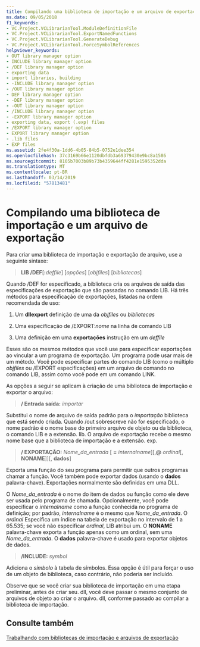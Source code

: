 ```yaml
---
title: Compilando uma biblioteca de importação e um arquivo de exportação
ms.date: 09/05/2018
f1_keywords:
- VC.Project.VCLibrarianTool.ModuleDefinitionFile
- VC.Project.VCLibrarianTool.ExportNamedFunctions
- VC.Project.VCLibrarianTool.GenerateDebug
- VC.Project.VCLibrarianTool.ForceSymbolReferences
helpviewer_keywords:
- OUT library manager option
- INCLUDE library manager option
- /DEF library manager option
- exporting data
- import libraries, building
- -INCLUDE library manager option
- /OUT library manager option
- DEF library manager option
- -DEF library manager option
- -OUT library manager option
- /INCLUDE library manager option
- -EXPORT library manager option
- exporting data, export (.exp) files
- /EXPORT library manager option
- EXPORT library manager option
- .lib files
- EXP files
ms.assetid: 2fe4f30a-1dd6-4b05-84b5-0752e1dee354
ms.openlocfilehash: 37c3169b66e1120dbfdb3a69379430e9bc8a1586
ms.sourcegitcommit: 8105b7003b89b73b4359644ff4281e1595352dda
ms.translationtype: MT
ms.contentlocale: pt-BR
ms.lasthandoff: 03/14/2019
ms.locfileid: "57813481"
---
```

# <a name="building-an-import-library-and-export-file"></a>Compilando uma biblioteca de importação e um arquivo de exportação

Para criar uma biblioteca de importação e exportação de arquivo, use a seguinte sintaxe:

> **LIB /DEF**[**:**<em>deffile</em>] [*opções*] [*objfiles*] [*bibliotecas*]

Quando /DEF for especificado, a biblioteca cria os arquivos de saída das especificações de exportação que são passadas no comando LIB. Há três métodos para especificação de exportações, listadas na ordem recomendada de uso:

1. Um **dllexport** definição de uma da *objfiles* ou *bibliotecas*

1. Uma especificação de /EXPORT:*nome* na linha de comando LIB

1. Uma definição em uma **exportações** instrução em um *deffile*

Esses são os mesmos métodos que você use para especificar exportações ao vincular a um programa de exportação. Um programa pode usar mais de um método. Você pode especificar partes do comando LIB (como o múltiplo *objfiles* ou /EXPORT especificações) em um arquivo de comando no comando LIB, assim como você pode em um comando LINK.

As opções a seguir se aplicam à criação de uma biblioteca de importação e exportar o arquivo:

> **/ Entrada saída:** *importar*

Substitui o nome de arquivo de saída padrão para o *importação* biblioteca que está sendo criada. Quando /out sobrescreve não for especificado, o nome padrão é o nome base do primeiro arquivo de objeto ou da biblioteca, o comando LIB e a extensão. lib. O arquivo de exportação recebe o mesmo nome base que a biblioteca de importação e a extensão. exp.

> **/ EXPORTAÇÃO:** *Nome_da_entrada* \[ **=** *internalname*]\[,**\@** <em>ordinal</em>\[, **NONAME**]]\[, **dados**]

Exporta uma função do seu programa para permitir que outros programas chamar a função. Você também pode exportar dados (usando o **dados** palavra-chave). Exportações normalmente são definidas em uma DLL.

O *Nome_da_entrada* é o nome do item de dados ou função como ele deve ser usada pelo programa de chamada. Opcionalmente, você pode especificar o *internalname* como a função conhecida no programa de definição; por padrão, *internalname* é o mesmo que *Nome_da_entrada*. O *ordinal* Especifica um índice na tabela de exportação no intervalo de 1 a 65.535; se você não especificar *ordinal*, LIB atribui um. O **NONAME** palavra-chave exporta a função apenas como um ordinal, sem uma *Nome_da_entrada*. O **dados** palavra-chave é usado para exportar objetos de dados.

> **/INCLUDE:** *symbol*

Adiciona o *símbolo* à tabela de símbolos. Essa opção é útil para forçar o uso de um objeto de biblioteca, caso contrário, não poderia ser incluído.

Observe que se você criar sua biblioteca de importação em uma etapa preliminar, antes de criar seu. dll, você deve passar o mesmo conjunto de arquivos de objeto ao criar o arquivo. dll, conforme passado ao compilar a biblioteca de importação.

## <a name="see-also"></a>Consulte também

[Trabalhando com bibliotecas de importação e arquivos de exportação](working-with-import-libraries-and-export-files.md)
